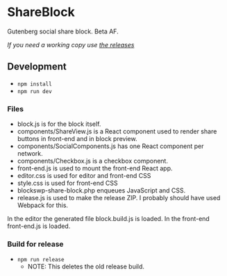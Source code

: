 # ShareBlock
Gutenberg social share block. Beta AF.

_If you need a working copy use [the releases](/releases/blockswp-share-block.zip)_ 
## Development

* `npm install`
* `npm run dev`

### Files
* block.js is for the block itself.
* components/ShareView.js is a React component used to render share buttons in front-end and in block preview.
* components/SocialComponents.js has one React component per network.
* components/Checkbox.js is a checkbox component.
* front-end.js is used to mount the front-end React app. 
* editor.css is used for editor and front-end CSS
* style.css is used for front-end CSS
* blockswp-share-block.php enqueues JavaScript and CSS.
* release.js is used to make the release ZIP. I probably should have used Webpack for this.

In the editor the generated file block.build.js is loaded. In the front-end front-end.js is loaded.

### Build for release
* `npm run release`
    * NOTE: This deletes the old release build.
